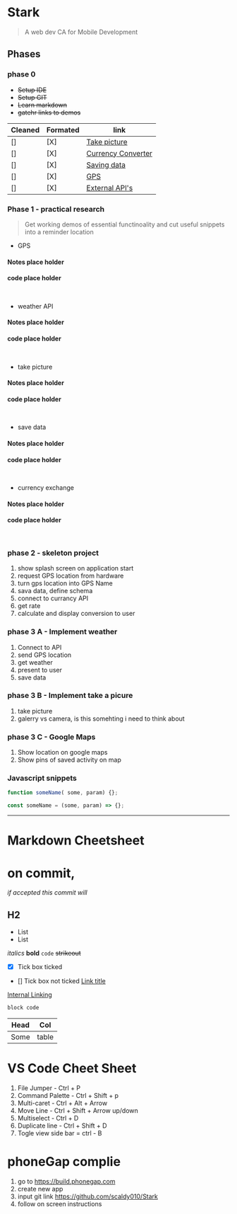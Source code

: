 # Stark

> A web dev CA for Mobile Development

## Phases 

### phase 0

- ~~Setup IDE~~ 
- ~~Setup GIT~~
- ~~Learn markdown~~ 
- ~~gatehr links to demos~~

Cleaned | Formated | link |
| --- | --- | --- |
|    []|    [X]| [ Take picture ](./Documents/Picture.md) |
|    []|     [X]| [ Currency Converter ](./Documents/Currencyconverter.md) |
|    []|     [X]| [ Saving data ](./Documents/Savingdata.md) |
|    []|     [X]| [ GPS  ](./Documents/GPS.md) |
|    []|     [X]| [ External API's ](./Documents/ExternalAPI.md) |


### Phase 1 - practical research 

> Get working demos of essential functinoality and cut useful snippets into a reminder location

- GPS

#### Notes place holder 

#### code place holder 
```


```

- weather API 
#### Notes place holder 

#### code place holder 
```


```
- take picture 
#### Notes place holder 

#### code place holder 
```


```
- save data 
#### Notes place holder 

#### code place holder 
```


```
- currency exchange 
#### Notes place holder 

#### code place holder 
```


```

### phase 2 - skeleton project 

1. show splash screen on application start 
2. request GPS location from hardware 
3. turn gps location into GPS Name 
4. sava data, define schema
5. connect to currancy API 
6. get rate 
7. calculate and display conversion to user 

### phase 3 A - Implement weather 
1. Connect to API 
2. send GPS location 
3. get weather 
4. present to user 
5. save data

### phase 3 B - Implement take a picure

1. take picture 
2. galerry vs camera, is this  somehting i need to think about 

### phase 3 C - Google Maps

1. Show location on google maps
2. Show pins of saved activity on map

### Javascript snippets

```javascript
function someName( some, param) {};

const someName = (some, param) => {};
```

---

# Markdown Cheetsheet

# on commit, 

*if accepted this commit will*

## H2

* List
* List

*italics*
**bold**
`code`
~~strikeout~~
- [X] Tick box ticked
- [] Tick box not ticked
[Link title](https://github.com/adam-p/markdown-here/wiki/Markdown-Cheatsheet)

[Internal Linking](#stark)

```python
block code
```

| Head | Col |
| --- | --- |
Some | table


# VS Code Cheet Sheet

1. File Jumper - Ctrl + P
1. Command Palette - Ctrl + Shift + p
1. Multi-caret - Ctrl + Alt + Arrow
1. Move Line - Ctrl + Shift + Arrow up/down
1. Multiselect - Ctrl + D
1. Duplicate line - Ctrl + Shift + D
1. Togle view side bar = ctrl - B



# phoneGap complie

1. go to https://build.phonegap.com
2. create new app 
3. input git link https://github.com/scaldy010/Stark
4. follow on screen instructions 